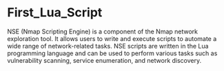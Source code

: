 # First_Lua_Script
NSE (Nmap Scripting Engine) is a component of the Nmap network exploration tool. It allows users to write and execute scripts to automate a wide range of network-related tasks. NSE scripts are written in the Lua programming language and can be used to perform various tasks such as vulnerability scanning, service enumeration, and network discovery.
